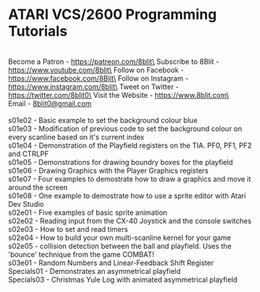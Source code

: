 # ATARI VCS/2600 Programming Tutorials
\
Become a Patron - https://patreon.com/8blit\
Subscribe to 8Blit - https://www.youtube.com/8blit\
Follow on Facebook - https://www.facebook.com/8Blit\
Follow on Instagram - https://www.instagram.com/8blit\
Tweet on Twitter - https://twitter.com/8blit0\
Visit the Website - https://www.8blit.com\
\
Email - 8blit0@gmail.com\
\
s01e02 - Basic example to set the background colour blue\
s01e03 - Modification of previous code to set the background colour on every scanline based on it's current index\
s01e04 - Demonstration of the Playfield registers on the TIA. PF0, PF1, PF2 and CTRLPF\
s01e05 - Demonstrations for drawing boundry boxes for the playfield\
s01e06 - Drawing Graphics with the Player Graphics registers\
s01e07 - Four examples to demostrate how to draw a graphics and move it around the screen\
s01e08 - One example to demostrate how to use a sprite editor with Atari Dev Studio\
s02e01 - Five examples of basic sprite animation\
s02e02 - Reading input from the CX-40 Joystick and the console switches\
s02e03 - How to set and read timers\
s02e04 - How to build your own multi-scanline kernel for your game\
s02e05 - collision detection between the ball and playfield. Uses the 'bounce' technique from the game COMBAT!\
s03e01 - Random Numbers and Linear-Feedback Shift Register\
Specials01 - Demonstrates an asymmetrical playfield\
Specials03 - Christmas Yule Log with animated asymmetrical playfield



